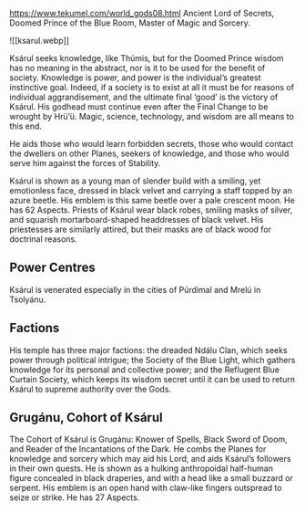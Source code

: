 https://www.tekumel.com/world_gods08.html
Ancient Lord of Secrets, Doomed Prince of the Blue Room, Master of Magic and Sorcery.

![[ksarul.webp]]

Ksárul seeks knowledge, like Thúmis, but for the Doomed Prince wisdom has no meaning in the abstract, nor is it to be used for the benefit of society. Knowledge is power, and power is the individual’s greatest instinctive goal. Indeed, if a society is to exist at all it must be for reasons of individual aggrandisement, and the ultimate final ‘good’ is the victory of Ksárul. His godhead must continue even after the Final Change to be wrought by Hrü’ü. Magic, science, technology, and wisdom are all means to this end.

He aids those who would learn forbidden secrets, those who would contact the dwellers on other Planes, seekers of knowledge, and those who would serve him against the forces of Stability.

Ksárul is shown as a young man of slender build with a smiling, yet emotionless face, dressed in black velvet and carrying a staff topped by an azure beetle. His emblem is this same beetle over a pale crescent moon. He has 62 Aspects. Priests of Ksárul wear black robes, smiling masks of silver, and squarish mortarboard-shaped headdresses of black velvet. His priestesses are similarly attired, but their masks are of black wood for doctrinal reasons.

## Power Centres

Ksárul is venerated especially in the cities of Púrdimal and Mrelú in Tsolyánu.

## Factions

His temple has three major factions: the dreaded Ndálu Clan, which seeks power through political intrigue; the Society of the Blue Light, which gathers knowledge for its personal and collective power; and the Reflugent Blue Curtain Society, which keeps its wisdom secret until it can be used to return Ksárul to supreme authority over the Gods.

## Grugánu, Cohort of Ksárul

The Cohort of Ksárul is Grugánu: Knower of Spells, Black Sword of Doom, and Reader of the Incantations of the Dark. He combs the Planes for knowledge and sorcery which may aid his Lord, and aids Ksárul’s followers in their own quests. He is shown as a hulking anthropoidal half-human figure concealed in black draperies, and with a head like a small buzzard or serpent. His emblem is an open hand with claw-like fingers outspread to seize or strike. He has 27 Aspects.